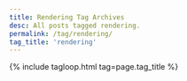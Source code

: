 ```yaml
---
title: Rendering Tag Archives
desc: All posts tagged rendering.
permalink: /tag/rendering/
tag_title: 'rendering'
---
```

{% include tagloop.html tag=page.tag_title %}
